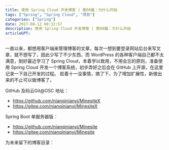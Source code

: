 ```yaml
---
title: 使用 Spring Cloud 开发博客 | 第00篇：为什么开始
tags: ["Spring", "Spring Cloud", "项目"]
categories: ["Spring"]
date: 2017-08-12 00:32:57
description: 使用 Spring Cloud 开发博客 | 第00篇：为什么开始
articleGPT: 
---
```


一直以来，都想用客户端来管理博客的文章，每次一想到要登录网站后台来写文章，就不想写了，因此少写了不少东西，而 WordPress
的各种客户端自己都不太满意，刚好最近学习了 Spring Cloud，本着学以致用，不用会忘的原则，准备使用 Spring Cloud
开发一个博客系统，初步弄好之后会在 GitHub 上开源，在这里记录一下自己开发的过程。
趁着十一没事情，搞了下，为了增加扩展性，新做出来的不止可以做博客了。  
  
GitHub 及码云Git@OSC 地址：

  * <https://github.com/nianqinianyi/MinesiteX>
  * <https://gitee.com/nianqinianyi/MinesiteX>

Spring Boot 单服务器版：

  * <https://github.com/nianqinianyi/Minesite>
  * <https://gitee.com/nianqinianyi/Minesite>

为未来留下的博客目录：
